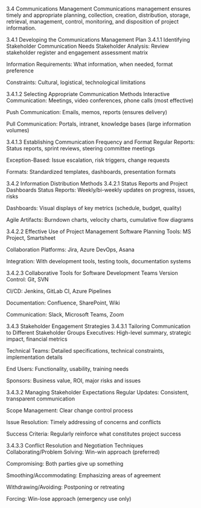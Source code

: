 3.4 Communications Management
Communications management ensures timely and appropriate planning, collection, creation, distribution, storage, retrieval, management, control, monitoring, and disposition of project information.

3.4.1 Developing the Communications Management Plan
3.4.1.1 Identifying Stakeholder Communication Needs
Stakeholder Analysis: Review stakeholder register and engagement assessment matrix

Information Requirements: What information, when needed, format preference

Constraints: Cultural, logistical, technological limitations

3.4.1.2 Selecting Appropriate Communication Methods
Interactive Communication: Meetings, video conferences, phone calls (most effective)

Push Communication: Emails, memos, reports (ensures delivery)

Pull Communication: Portals, intranet, knowledge bases (large information volumes)

3.4.1.3 Establishing Communication Frequency and Format
Regular Reports: Status reports, sprint reviews, steering committee meetings

Exception-Based: Issue escalation, risk triggers, change requests

Formats: Standardized templates, dashboards, presentation formats

3.4.2 Information Distribution Methods
3.4.2.1 Status Reports and Project Dashboards
Status Reports: Weekly/bi-weekly updates on progress, issues, risks

Dashboards: Visual displays of key metrics (schedule, budget, quality)

Agile Artifacts: Burndown charts, velocity charts, cumulative flow diagrams

3.4.2.2 Effective Use of Project Management Software
Planning Tools: MS Project, Smartsheet

Collaboration Platforms: Jira, Azure DevOps, Asana

Integration: With development tools, testing tools, documentation systems

3.4.2.3 Collaborative Tools for Software Development Teams
Version Control: Git, SVN

CI/CD: Jenkins, GitLab CI, Azure Pipelines

Documentation: Confluence, SharePoint, Wiki

Communication: Slack, Microsoft Teams, Zoom

3.4.3 Stakeholder Engagement Strategies
3.4.3.1 Tailoring Communication to Different Stakeholder Groups
Executives: High-level summary, strategic impact, financial metrics

Technical Teams: Detailed specifications, technical constraints, implementation details

End Users: Functionality, usability, training needs

Sponsors: Business value, ROI, major risks and issues

3.4.3.2 Managing Stakeholder Expectations
Regular Updates: Consistent, transparent communication

Scope Management: Clear change control process

Issue Resolution: Timely addressing of concerns and conflicts

Success Criteria: Regularly reinforce what constitutes project success

3.4.3.3 Conflict Resolution and Negotiation Techniques
Collaborating/Problem Solving: Win-win approach (preferred)

Compromising: Both parties give up something

Smoothing/Accommodating: Emphasizing areas of agreement

Withdrawing/Avoiding: Postponing or retreating

Forcing: Win-lose approach (emergency use only)
